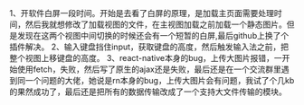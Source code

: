 1、开软件白屏一段时间。开始是去看了白屏的原理，是加载主页面需要处理时间，然后我就想修改了加载视图的文件，在主视图加载之前加载一个静态图片。但是发现在这两个视图中间切换的时候还会有一个短暂的白屏,最后github上换了个插件解决。
2、输入键盘挡住input，获取键盘的高度，然后触发输入法之前，把整个视图上移键盘的高度。
3、react-native本身的bug，上传大图片报错，一开始使用fetch，失败，然后写了原生的ajax还是失败，最后还是在一个交流群里遇到同一个问题的大佬，她说是rn本身的bug，上传大图片会有问题，我试了个几kb的果然成功了，最后还是把所有的数据传输改成了一个支持大文件传输的模块。